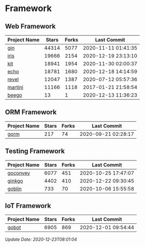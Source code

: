 # Framework

## Web Framework
| Project Name | Stars | Forks | Last Commit |
| ------------ | ----- | ----- | ----------- |
| [gin](https://github.com/gin-gonic/gin) | 44314 | 5077 | 2020-11-11 01:41:35 |
| [iris](https://github.com/kataras/iris) | 19666 | 2154 | 2020-12-19 23:13:10 |
| [kit](https://github.com/go-kit/kit) | 18941 | 1954 | 2020-11-30 02:00:37 |
| [echo](https://github.com/labstack/echo) | 18781 | 1680 | 2020-12-18 14:14:59 |
| [revel](https://github.com/revel/revel) | 12047 | 1387 | 2020-07-12 05:57:36 |
| [martini](https://github.com/go-martini/martini) | 11166 | 1118 | 2017-01-21 21:58:54 |
| [beego](https://github.com/astaxie/beego) | 13 | 1 | 2020-12-13 11:36:23 |

## ORM Framework
| Project Name | Stars | Forks | Last Commit |
| ------------ | ----- | ----- | ----------- |
| [gorm](https://github.com/jinzhu/gorm) | 217 | 74 | 2020-09-21 02:28:17 |

## Testing Framework
| Project Name | Stars | Forks | Last Commit |
| ------------ | ----- | ----- | ----------- |
| [goconvey](https://github.com/smartystreets/goconvey) | 6077 | 451 | 2020-10-25 17:47:07 |
| [ginkgo](https://github.com/onsi/ginkgo) | 4402 | 410 | 2020-12-22 09:30:45 |
| [goblin](https://github.com/franela/goblin) | 733 | 70 | 2020-10-06 15:55:58 |

## IoT Framework
| Project Name | Stars | Forks | Last Commit |
| ------------ | ----- | ----- | ----------- |
| [gobot](https://github.com/hybridgroup/gobot) | 6905 | 869 | 2020-12-01 09:54:44 |

*Update Date: 2020-12-23T08:01:04*